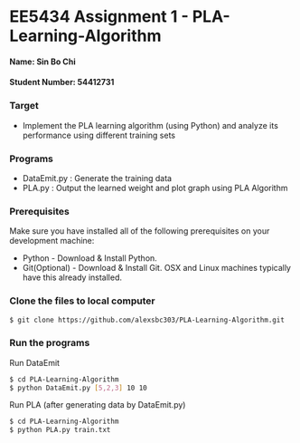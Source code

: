 # EE5434 Assignment 1 - PLA-Learning-Algorithm
#### Name: Sin Bo Chi
#### Student Number: 54412731

### Target
  - Implement the PLA learning algorithm (using Python) and analyze its performance using different training sets
### Programs
  - DataEmit.py : Generate the training data
  - PLA.py : Output the learned weight and plot graph using PLA Algorithm
### Prerequisites
Make sure you have installed all of the following prerequisites on your development machine:
  - Python - Download & Install Python.
  - Git(Optional) - Download & Install Git. OSX and Linux machines typically have this already installed.
### Clone the files to local computer
```sh
$ git clone https://github.com/alexsbc303/PLA-Learning-Algorithm.git
```
### Run the programs 
Run DataEmit
```sh
$ cd PLA-Learning-Algorithm
$ python DataEmit.py [5,2,3] 10 10
```
Run PLA (after generating data by DataEmit.py)
```sh
$ cd PLA-Learning-Algorithm
$ python PLA.py train.txt
```


